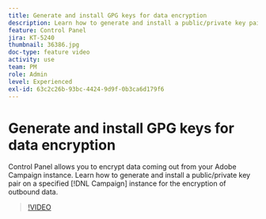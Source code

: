 ```yaml
---
title: Generate and install GPG keys for data encryption
description: Learn how to generate and install a public/private key pair on a specified Campaign instance for the encryption of outbound data.
feature: Control Panel
jira: KT-5240
thumbnail: 36386.jpg
doc-type: feature video
activity: use
team: PM
role: Admin
level: Experienced
exl-id: 63c2c26b-93bc-4424-9d9f-0b3ca6d179f6
---
```

# Generate and install GPG keys for data encryption

Control Panel allows you to encrypt data coming out from your Adobe Campaign instance. Learn how to generate and install a public/private key pair on a specified [!DNL Campaign] instance for the encryption of outbound data.

>[!VIDEO](https://video.tv.adobe.com/v/36386?quality=12&learn=0n)
